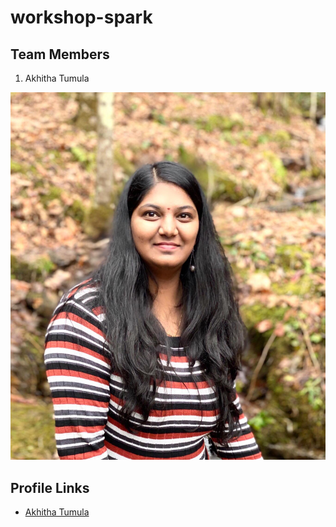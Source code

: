 # workshop-spark

## Team Members 

1.  Akhitha Tumula

![image](https://github.com/thumula-akhitha/workshop-spark/blob/master/GroupMembers/akhitha-picture.jpeg)


## Profile Links 

- [Akhitha Tumula](https://github.com/thumula-akhitha)

